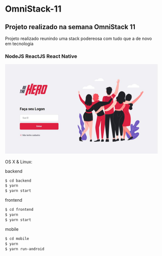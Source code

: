 # OmniStack-11
## Projeto realizado na semana OmniStack 11
 Projeto realizado reunindo uma stack podereosa com tudo que a de novo em tecnologia
### NodeJS  ReactJS  React Native

![](img/bethehero.jpg)

OS X & Linux:

backend 
```sh
$ cd backend
$ yarn
$ yarn start
```

frontend
```sh
$ cd frontend
$ yarn
$ yarn start
```

mobile
```sh
$ cd mobile
$ yarn
$ yarn run-android
```

